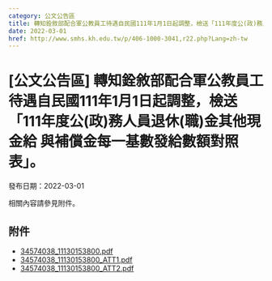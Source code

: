 ```yaml
---
category: 公文公告區
title: 轉知銓敘部配合軍公教員工待遇自民國111年1月1日起調整，檢送「111年度公(政)務人員退休(職)金其他現金給 與補償金每一基數發給數額對照表」。
date: 2022-03-01
href: http://www.smhs.kh.edu.tw/p/406-1000-3041,r22.php?Lang=zh-tw
---
```


# [公文公告區] 轉知銓敘部配合軍公教員工待遇自民國111年1月1日起調整，檢送「111年度公(政)務人員退休(職)金其他現金給 與補償金每一基數發給數額對照表」。

發布日期：2022-03-01

相關內容請參見附件。

## 附件

- [34574038_11130153800.pdf](https://www.smhs.kh.edu.tw/var/file/0/1000/attach/34/pta_2793_5832534_21919.pdf)
- [34574038_11130153800_ATT1.pdf](https://www.smhs.kh.edu.tw/var/file/0/1000/attach/34/pta_2794_2021894_21919.pdf)
- [34574038_11130153800_ATT2.pdf](https://www.smhs.kh.edu.tw/var/file/0/1000/attach/34/pta_2795_1152918_21919.pdf)
